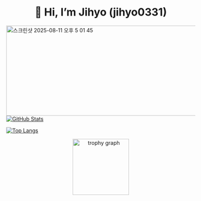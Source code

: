 <h1 align="center">👋 Hi, I’m Jihyo (jihyo0331)</h1>

<p align="center">
  <a href="https://github.com/jihyo0331">
</p>
  <img width="1017" height="241" alt="스크린샷 2025-08-11 오후 5 01 45" src="https://github.com/user-attachments/assets/47e08b9e-0b10-40f5-9a03-073bfd8492c8" />
  <img src="https://github-readme-stats.vercel.app/api?username=jihyo0331&show_icons=true&theme=dark&hide_border=true" alt="GitHub Stats" />
    
 ![Top Langs](https://github-readme-stats.vercel.app/api/top-langs/?username=anuraghazra)
    
<p align="center">
    <img src="https://github-profile-trophy.vercel.app?username=jihyo0331&theme=dracula&column=-1&row=1&margin-w=8&margin-h=8&no-bg=false&no-frame=false&order=4" height="150" alt="trophy graph"  />

</p>
